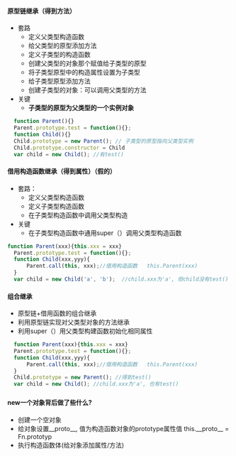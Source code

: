 #### 原型链继承（得到方法）

* 套路
  * 定义父类型构造函数
  * 给父类型的原型添加方法
  * 定义子类型的构造函数
  * 创建父类型的对象那个赋值给子类型的原型
  * 将子类型原型中的构造属性设置为子类型
  * 给子类型原型添加方法
  * 创建子类型的对象：可以调用父类型的方法
* 关键
  * **子类型的原型为父类型的一个实例对象**

```js
  function Parent(){}
  Parent.prototype.test = function(){};
  function Child(){}
  Child.prototype = new Parent(); // 子类型的原型指向父类型实例
  Child.prototype.constructor = Child
  var child = new Child(); //有test()
```

#### 借用构造函数继承（得到属性）（假的）

* 套路：
  * 定义父类型构造函数
  * 定义子类型构造函数
  * 在子类型构造函数中调用父类型构造
* 关键
  * 在子类型构造函数中通用super（）调用父类型构造函数

```js
function Parent(xxx){this.xxx = xxx}
  Parent.prototype.test = function(){};
  function Child(xxx,yyy){
      Parent.call(this, xxx);//借用构造函数   this.Parent(xxx)
  }
  var child = new Child('a', 'b');  //child.xxx为'a', 但child没有test()
```

#### 组合继承

* 原型链+借用函数的组合继承
* 利用原型链实现对父类型对象的方法继承
* 利用super（）用父类型构建函数初始化相同属性

```js
  function Parent(xxx){this.xxx = xxx}
  Parent.prototype.test = function(){};
  function Child(xxx,yyy){
      Parent.call(this, xxx);//借用构造函数   this.Parent(xxx)
  }
  Child.prototype = new Parent(); //得到test()
  var child = new Child(); //child.xxx为'a', 也有test()
```

### 

#### new一个对象背后做了些什么?

* 创建一个空对象
* 给对象设置\_\_proto\_\_, 值为构造函数对象的prototype属性值   this.\_\_proto\_\_ = Fn.prototyp
* 执行构造函数体\(给对象添加属性/方法\)




